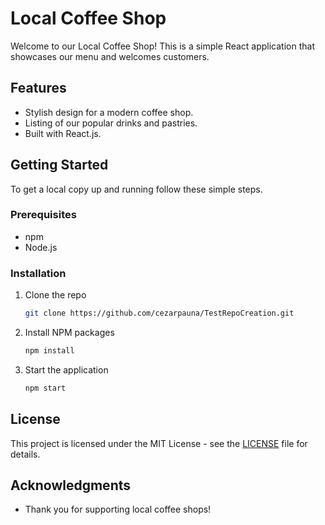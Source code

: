 # Local Coffee Shop

Welcome to our Local Coffee Shop! This is a simple React application that showcases our menu and welcomes customers.

## Features
- Stylish design for a modern coffee shop.
- Listing of our popular drinks and pastries.
- Built with React.js.

## Getting Started
To get a local copy up and running follow these simple steps.

### Prerequisites
- npm
- Node.js

### Installation
1. Clone the repo
   ```bash
   git clone https://github.com/cezarpauna/TestRepoCreation.git
   ```
2. Install NPM packages
   ```bash
   npm install
   ```
3. Start the application
   ```bash
   npm start
   ```

## License
This project is licensed under the MIT License - see the [LICENSE](LICENSE) file for details.

## Acknowledgments
- Thank you for supporting local coffee shops!